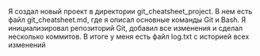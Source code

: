 Я создал новый проект в директории git_cheatsheet_project. В нем есть файл git_cheatsheet.md, где я описал основные команды Git и Bash. Я инициализировал репозиторий Git, добавил все изменения и сделал несколько коммитов. В итоге у меня есть файл log.txt с историей всех изменений
